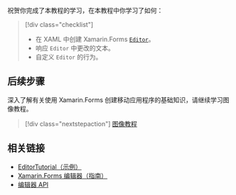 祝贺你完成了本教程的学习，在本教程中你学习了如何：

> [!div class="checklist"]
> - 在 XAML 中创建 Xamarin.Forms [`Editor`](xref:Xamarin.Forms.Editor)。
> - 响应 `Editor` 中更改的文本。
> - 自定义 `Editor` 的行为。

## <a name="next-steps"></a>后续步骤

深入了解有关使用 Xamarin.Forms 创建移动应用程序的基础知识，请继续学习图像教程。

> [!div class="nextstepaction"]
> [图像教程](~/get-started/tutorials/image/index.yml)

## <a name="related-links"></a>相关链接

- [EditorTutorial（示例）](https://developer.xamarin.com/samples/xamarin-forms/GetStarted/Tutorials/EditorTutorial)
- [Xamarin.Forms 编辑器（指南）](~/xamarin-forms/user-interface/text/editor.md)
- [编辑器 API](xref:Xamarin.Forms.Editor)
